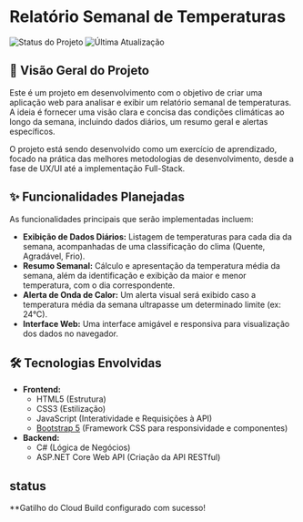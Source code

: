 # Relatório Semanal de Temperaturas

![Status do Projeto](https://img.shields.io/badge/status-Em%20Desenvolvimento-blue)
![Última Atualização](https://img.shields.io/badge/atualizado-2025--06--20-lightgrey)

## 🚀 Visão Geral do Projeto

Este é um projeto em desenvolvimento com o objetivo de criar uma aplicação web para analisar e exibir um relatório semanal de temperaturas. A ideia é fornecer uma visão clara e concisa das condições climáticas ao longo da semana, incluindo dados diários, um resumo geral e alertas específicos.

O projeto está sendo desenvolvido como um exercício de aprendizado, focado na prática das melhores metodologias de desenvolvimento, desde a fase de UX/UI até a implementação Full-Stack.

## ✨ Funcionalidades Planejadas

As funcionalidades principais que serão implementadas incluem:

* **Exibição de Dados Diários:** Listagem de temperaturas para cada dia da semana, acompanhadas de uma classificação do clima (Quente, Agradável, Frio).
* **Resumo Semanal:** Cálculo e apresentação da temperatura média da semana, além da identificação e exibição da maior e menor temperatura, com o dia correspondente.
* **Alerta de Onda de Calor:** Um alerta visual será exibido caso a temperatura média da semana ultrapasse um determinado limite (ex: 24°C).
* **Interface Web:** Uma interface amigável e responsiva para visualização dos dados no navegador.


## 🛠️ Tecnologias Envolvidas

* **Frontend:**
    * HTML5 (Estrutura)
    * CSS3 (Estilização)
    * JavaScript (Interatividade e Requisições à API)
    * [Bootstrap 5](https://getbootstrap.com/) (Framework CSS para responsividade e componentes)
* **Backend:**
    * C# (Lógica de Negócios)
    * ASP.NET Core Web API (Criação da API RESTful)

## status
  **Gatilho do Cloud Build configurado com sucesso!